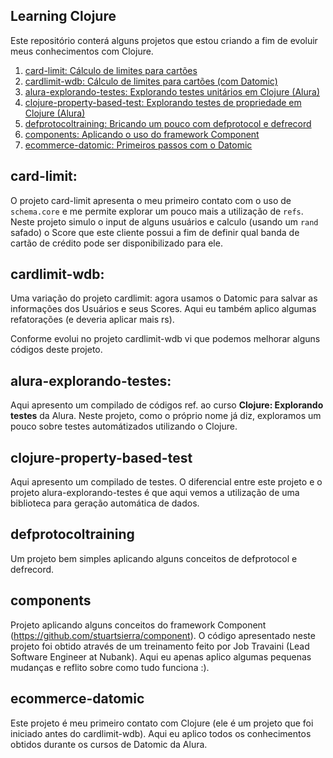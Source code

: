 ## Learning Clojure
Este repositório conterá alguns projetos que estou criando a fim de evoluir meus conhecimentos com Clojure.
1. [card-limit: Cálculo de limites para cartões](#card-limit)
2. [cardlimit-wdb: Cálculo de limites para cartões (com Datomic)](#cardlimit-wdb)
3. [alura-explorando-testes: Explorando testes unitários em Clojure (Alura)](#alura-explorando-testes)
4. [clojure-property-based-test: Explorando testes de propriedade em Clojure (Alura)](#clojure-property-based-test)
5. [defprotocoltraining: Bricando um pouco com defprotocol e  defrecord](#clojure-property-based-test)
6. [components: Aplicando o uso do framework Component](#components)
7. [ecommerce-datomic: Primeiros passos com o Datomic](#ecommerce-datomic)

## card-limit:
O projeto card-limit apresenta o meu primeiro contato com o uso de `schema.core` e me permite explorar um pouco mais a utilização de `refs`. 
Neste projeto simulo o input de alguns usuários e calculo (usando um `rand` safado) o Score que este cliente possui a fim de definir qual banda de cartão de crédito pode ser disponibilizado para ele.

## cardlimit-wdb:
Uma variação do projeto cardlimit: agora usamos o Datomic para salvar as informações dos Usuários e seus Scores. Aqui eu também aplico algumas refatorações (e deveria aplicar mais rs).

Conforme evolui no projeto cardlimit-wdb vi que podemos melhorar alguns códigos deste projeto.

## alura-explorando-testes:
Aqui apresento um compilado de códigos ref. ao curso **Clojure: Explorando testes** da Alura. Neste projeto, como o próprio nome já diz, exploramos um pouco sobre testes automátizados utilizando o Clojure.

## clojure-property-based-test
Aqui apresento um compilado de testes. O diferencial entre este projeto e o projeto alura-explorando-testes é que aqui vemos a utilização de uma biblioteca para geração automática de dados.

## defprotocoltraining
Um projeto bem simples aplicando alguns conceitos de defprotocol e defrecord.

## components
Projeto aplicando alguns conceitos do framework Component (https://github.com/stuartsierra/component). O código apresentado neste projeto foi obtido através de um treinamento feito por Job Travaini (Lead Software Engineer at Nubank). Aqui eu apenas aplico algumas pequenas mudanças e reflito sobre como tudo funciona :).

## ecommerce-datomic
Este projeto é meu primeiro contato com Clojure (ele é um projeto que foi iniciado antes do cardlimit-wdb). Aqui eu aplico todos os conhecimentos obtidos durante os cursos de Datomic da Alura. 





